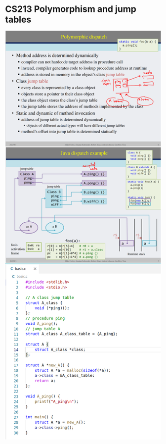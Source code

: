 # CS213 Polymorphism and jump tables
![](media/jump_table1.png)  
![](media/jump_table2.png)  
![](media/classInC.png)  
